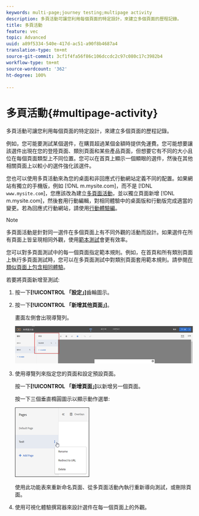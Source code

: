 ```yaml
---
keywords: multi-page;journey testing;multipage activity
description: 多頁活動可讓您利用每個頁面的特定設計，來建立多個頁面的歷程記錄。
title: 多頁活動
feature: vec
topic: Advanced
uuid: a89f5334-540e-417d-ac51-a90f8b4687a4
translation-type: tm+mt
source-git-commit: 3cf1f4fa56f86c106dccdc2c97c080c17c3982b4
workflow-type: tm+mt
source-wordcount: '362'
ht-degree: 100%

---
```



# 多頁活動{#multipage-activity}

多頁活動可讓您利用每個頁面的特定設計，來建立多個頁面的歷程記錄。

例如，您可能要測試某個選件，在購買超過某個金額時提供免運費。您可能想要讓該選件出現在您的登陸頁面、類別頁面和某些產品頁面，但想要它有不同的大小且位在每個頁面類型上不同位置。您可以在首頁上顯示一個顯眼的選件，然後在其他相關頁面上以較小的選件強化該選件。

您也可以使用多頁活動來為您的桌面和非回應式行動網站定義不同的配置。如果網站有獨立的手機版，例如 [!DNL m.mysite.com]，而不是 [!DNL `www.mysite.com`]，您應該改為建立[多頁面活動](../../c-experiences/c-visual-experience-composer/multipage-activity.md#concept_277E096063E14813AC5D8EDFA1D2ED48)，並以獨立頁面新增 [!DNL m.mysite.com]，然後套用行動編輯，對相同體驗中的桌面版和行動版完成適當的變更。若為回應式行動網站，請使用[行動體驗編](../../c-experiences/c-visual-experience-composer/mobile-viewports.md#concept_8E45527C4ABC41D59AA3553BEDC76FA5)。

>[!NOTE]
>
>多頁面活動是針對同一選件在多個頁面上有不同外觀的活動而設計。如果選件在所有頁面上皆呈現相同外觀，使用[範本測試](../../c-experiences/c-visual-experience-composer/temtest.md#task_2539D51A18044F82B0D9895636546781)會更有效率。

您可以對多頁面測試中的每一個頁面指定範本規則。例如，在首頁和所有類別頁面上執行多頁面測試時，您可以在多頁面測試中對類別頁面套用範本規則。請參閱[在類似頁面上包含相同體驗](../../c-experiences/c-visual-experience-composer/temtest.md#task_2539D51A18044F82B0D9895636546781)。

若要將頁面新增至測試:

1. 按一下&#x200B;**[!UICONTROL 「設定」]**&#x200B;齒輪圖示。
1. 按一下&#x200B;**[!UICONTROL 「新增其他頁面」]**。

   畫面左側會出現導覽列。

   ![](assets/multipage_nav.png)

1. 使用導覽列來指定您的頁面和設定預設頁面。

   按一下&#x200B;**[!UICONTROL 「新增頁面」]**&#x200B;以新增另一個頁面。

   按一下三個垂直橢圓圖示以顯示動作選單:

   ![](assets/multipage_menu.png)

   使用此功能表來重新命名頁面、從多頁面活動內執行重新導向測試，或刪除頁面。

1. 使用可視化體驗撰寫器來設計選件在每一個頁面上的外觀。

